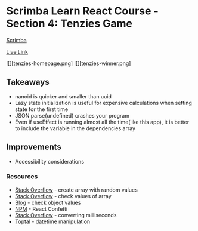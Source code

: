 # Scrimba Learn React Course - Section 4: Tenzies Game

[Scrimba](https://scrimba.com/learn/learnreact/tenzies-project-intro-cof0d44bfad1fb88293fdc9d1)

[Live Link](https://jdegand.github.io/tenzies)

![][tenzies-homepage.png]
![][tenzies-winner.png]

## Takeaways

- nanoid is quicker and smaller than uuid
- Lazy state initialization is useful for expensive calculations when setting state for the first time
- JSON.parse(undefined) crashes your program
- Even if useEffect is running almost all the time(like this app), it is better to include the variable in the dependencies array

## Improvements 

- Accessibility considerations

### Resources

- [Stack Overflow](https://stackoverflow.com/questions/5836833/create-an-array-with-random-values) - create array with random values
- [Stack Overflow](https://stackoverflow.com/questions/14832603/check-if-all-values-of-array-are-equal/35568895) - check values of array
- [Blog](https://bobbyhadz.com/blog/javascript-check-if-all-object-values-equal) - check object values
- [NPM](https://www.npmjs.com/package/react-confetti) - React Confetti
- [Stack Overflow](https://stackoverflow.com/questions/21294302/converting-milliseconds-to-minutes-and-seconds-with-javascript) - converting milliseconds
- [Toptal](https://www.toptal.com/software/definitive-guide-to-datetime-manipulation) - datetime manipulation